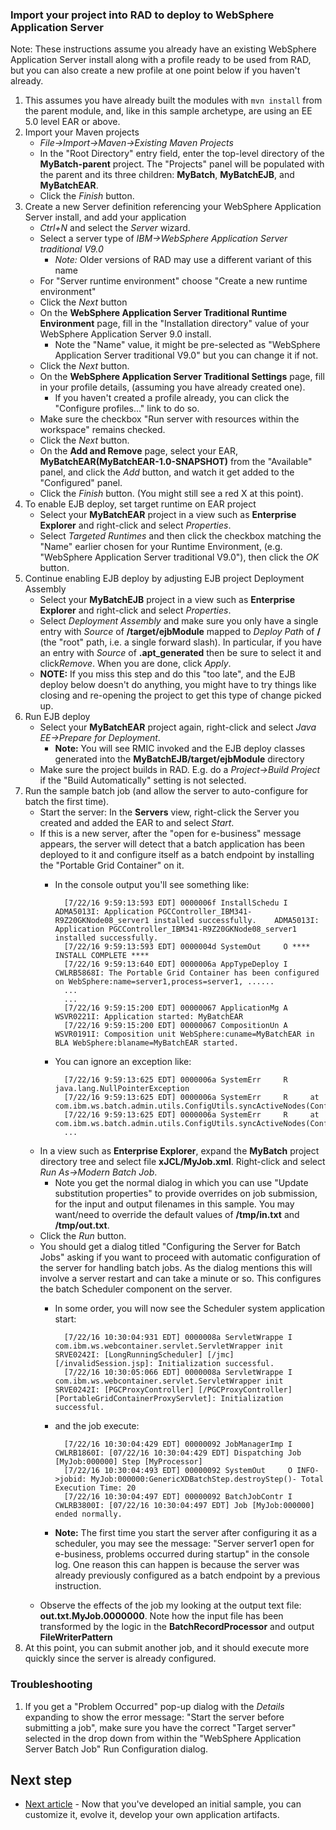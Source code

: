 ### Import your project into RAD to deploy to WebSphere Application Server

Note: These instructions assume you already have an existing WebSphere Application Server install along with a profile ready to be used from RAD, but you can also create a new profile at one point below if you haven't already. 

1. This assumes you have already built the modules with `mvn install` from the parent module, and, like in this sample archetype, are using an EE 5.0 level EAR or above.
1. Import your Maven projects
    * *File->Import->Maven->Existing Maven Projects*
    * In the  "Root Directory" entry field, enter the top-level directory of the **MyBatch-parent** project.   The "Projects" panel will be populated with the parent and its three children:  **MyBatch**, **MyBatchEJB**, and **MyBatchEAR**.
    * Click the *Finish* button.
1. Create a new Server definition referencing your WebSphere Application Server install, and add your application 
    * *Ctrl+N* and select the *Server* wizard.
    * Select a server type of *IBM->WebSphere Application Server traditional V9.0*
        * **Note*:* Older versions of RAD may use a different variant of this name
    * For "Server runtime environment" choose "Create a new runtime environment"
    * Click the *Next* button
    * On the **WebSphere Application Server Traditional Runtime Environment** page, fill in the "Installation directory" value of your WebSphere Application Server 9.0 install.
        * Note the "Name" value, it might be pre-selected as "WebSphere Application Server traditional V9.0" but you can change it if not.
    * Click the *Next* button.
    * On the **WebSphere Application Server Traditional Settings** page, fill in your profile details, (assuming you have already created one).
        * If you haven't created a profile already, you can click the "Configure profiles..." link to do so.
    * Make sure the checkbox "Run server with resources within the workspace" remains checked.
    * Click the *Next* button.
    * On the **Add and Remove** page, select your EAR, **MyBatchEAR(MyBatchEAR-1.0-SNAPSHOT)** from the "Available" panel, and click the *Add* button, and watch it get added to the "Configured" panel.
    * Click the *Finish* button.  (You might still see a red X at this point).
1. To enable EJB deploy, set target runtime on EAR project
    * Select your **MyBatchEAR** project in a view such as **Enterprise Explorer** and right-click and select *Properties*.
    * Select *Targeted Runtimes* and then click the checkbox matching the "Name" earlier chosen for your Runtime Environment, (e.g. "WebSphere Application Server traditional V9.0"), then click the *OK* button.
1. Continue enabling EJB deploy by adjusting EJB project Deployment Assembly
	* Select your **MyBatchEJB** project in a view such as **Enterprise Explorer** and right-click and select *Properties*.
	* Select *Deployment Assembly* and make sure you only have a single entry with *Source* of **/target/ejbModule** mapped to *Deploy Path* of **/** (the "root" path, i.e. a single forward slash).  In particular, if you have an entry with *Source* of **.apt_generated** then be sure to select it and click*Remove*.   When you are done, click *Apply*.
	* **NOTE:** If you miss this step and do this "too late", and the EJB deploy below doesn't do anything, you might have to try things like closing and re-opening the project to get this type of change picked up.
1. Run EJB deploy     
    * Select your **MyBatchEAR** project again, right-click and select *Java EE->Prepare for Deployment*.
        * **Note:** You will see RMIC invoked and the EJB deploy classes generated into the **MyBatchEJB/target/ejbModule** directory  
    * Make sure the project builds in RAD.  E.g. do a *Project->Build Project* if the "Build Automatically" setting is not selected.
1. Run the sample batch job (and allow the server to auto-configure for batch the first time). 
    * Start the server:  In the **Servers** view, right-click the Server you created and added the EAR to and select *Start*.
    * If this is a new server, after the "open for e-business" message appears, the server  will detect that a batch application has been deployed to it and configure itself as a batch endpoint by installing the "Portable Grid Container" on it.
        * In the console output you'll see something like:
        
            	[7/22/16 9:59:13:593 EDT] 0000006f InstallSchedu I   ADMA5013I: Application PGCController_IBM341-R9Z20GKNode08_server1 installed successfully.    ADMA5013I: Application PGCController_IBM341-R9Z20GKNode08_server1 installed successfully.    
            	[7/22/16 9:59:13:593 EDT] 0000004d SystemOut     O **** INSTALL COMPLETE **** 
            	[7/22/16 9:59:13:640 EDT] 0000006a AppTypeDeploy I   CWLRB5868I: The Portable Grid Container has been configured on WebSphere:name=server1,process=server1, ......
            	...
            	...
            	[7/22/16 9:59:15:200 EDT] 00000067 ApplicationMg A   WSVR0221I: Application started: MyBatchEAR
            	[7/22/16 9:59:15:200 EDT] 00000067 CompositionUn A   WSVR0191I: Composition unit WebSphere:cuname=MyBatchEAR in BLA WebSphere:blaname=MyBatchEAR started.
        
            
        * You can ignore an exception like:
        
            	[7/22/16 9:59:13:625 EDT] 0000006a SystemErr     R java.lang.NullPointerException
            	[7/22/16 9:59:13:625 EDT] 0000006a SystemErr     R     at com.ibm.ws.batch.admin.utils.ConfigUtils.syncActiveNodes(ConfigUtils.java:1534)
            	[7/22/16 9:59:13:625 EDT] 0000006a SystemErr     R     at com.ibm.ws.batch.admin.utils.ConfigUtils.syncActiveNodes(ConfigUtils.java:1571)
            	...

    
    * In a view such as **Enterprise Explorer**, expand the **MyBatch** project directory tree and select file **xJCL/MyJob.xml**.   Right-click and select *Run As->Modern Batch Job*. 
        * Note you get the normal dialog in which you can use "Update substitution properties" to provide overrides on job submission, for the input and output filenames in this sample.  You may want/need to override the default values of **/tmp/in.txt** and **/tmp/out.txt**.
    * Click the *Run* button.
    * You should get a dialog titled "Configuring the Server for Batch Jobs" asking if you want to proceed with automatic configuration of the server for handling batch jobs.  As the dialog mentions this will involve a server restart and can take a minute or so.  This configures the batch Scheduler component on the server.
        * In some order, you will now see the Scheduler system application start:
        
           
            	[7/22/16 10:30:04:931 EDT] 0000008a ServletWrappe I com.ibm.ws.webcontainer.servlet.ServletWrapper init SRVE0242I: [LongRunningScheduler] [/jmc] [/invalidSession.jsp]: Initialization successful.
            	[7/22/16 10:30:05:066 EDT] 0000008a ServletWrappe I com.ibm.ws.webcontainer.servlet.ServletWrapper init SRVE0242I: [PGCProxyController] [/PGCProxyController] [PortableGridContainerProxyServlet]: Initialization successful.
            
        * and the job execute:
    
            	[7/22/16 10:30:04:429 EDT] 00000092 JobManagerImp I   CWLRB1860I: [07/22/16 10:30:04:429 EDT] Dispatching Job [MyJob:000000] Step [MyProcessor]
            	[7/22/16 10:30:04:493 EDT] 00000092 SystemOut     O INFO->jobid: MyJob:000000:GenericXDBatchStep.destroyStep()- Total Execution Time: 20
            	[7/22/16 10:30:04:497 EDT] 00000092 BatchJobContr I   CWLRB3800I: [07/22/16 10:30:04:497 EDT] Job [MyJob:000000] ended normally.

	    * **Note:** The first time you start the server after configuring it as a scheduler, you may see the message:  "Server server1 open for e-business, problems occurred during startup" in the console log.   One reason this can happen is because the server was already previously configured as a batch endpoint by a previous instruction.
    * Observe the effects of the job my looking at the output text file: **out.txt.MyJob.0000000**.   Note how the input file has been transformed by the logic in the **BatchRecordProcessor** and output **FileWriterPattern**
1. At this point, you can submit another job, and it should execute more quickly since the server is already configured.


### Troubleshooting

1. If you get a "Problem Occurred" pop-up dialog with the *Details* expanding to show the error message:  "Start the server before submitting a job", make sure you have the correct "Target server" selected in the drop down from within the "WebSphere Application Server Batch Job" Run Configuration dialog.

## Next step

* [Next article](update-maven-app.md) - Now that you've developed an initial sample, you can customize it, evolve it, develop your own application artifacts.
	
